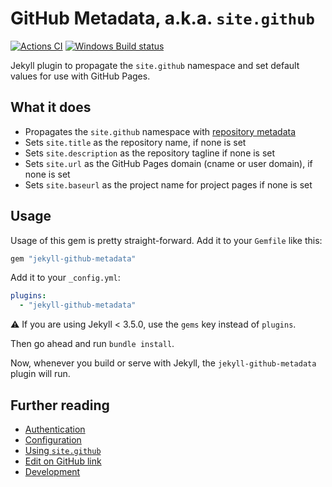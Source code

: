 # GitHub Metadata, a.k.a. `site.github`

[![Actions CI](https://github.com/jekyll/github-metadata/actions/workflows/ci.yml/badge.svg)](https://github.com/jekyll/github-metadata/actions/workflows/ci.yml)
[![Windows Build status](https://img.shields.io/appveyor/ci/jekyll/github-metadata/master.svg?label=Windows%20build)][appveyor]

[travis]: https://travis-ci.org/jekyll/github-metadata
[appveyor]: https://ci.appveyor.com/project/jekyll/github-metadata


Jekyll plugin to propagate the `site.github` namespace and set default values for use with GitHub Pages.

## What it does

* Propagates the `site.github` namespace with [repository metadata](site.github.md)
* Sets `site.title` as the repository name, if none is set
* Sets `site.description` as the repository tagline if none is set
* Sets `site.url` as the GitHub Pages domain (cname or user domain), if none is set
* Sets `site.baseurl` as the project name for project pages if none is set

## Usage

Usage of this gem is pretty straight-forward. Add it to your `Gemfile` like this:

```ruby
gem "jekyll-github-metadata"
```

Add it to your `_config.yml`:

```yaml
plugins:
  - "jekyll-github-metadata"
```

:warning: If you are using Jekyll < 3.5.0, use the `gems` key instead of `plugins`.

Then go ahead and run `bundle install`.

Now, whenever you build or serve with Jekyll, the `jekyll-github-metadata` plugin will run.


## Further reading

* [Authentication](authentication.md)
* [Configuration](configuration.md)
* [Using `site.github`](site.github.md)
* [Edit on GitHub link](edit-on-github-link.md)
* [Development](development.md)

